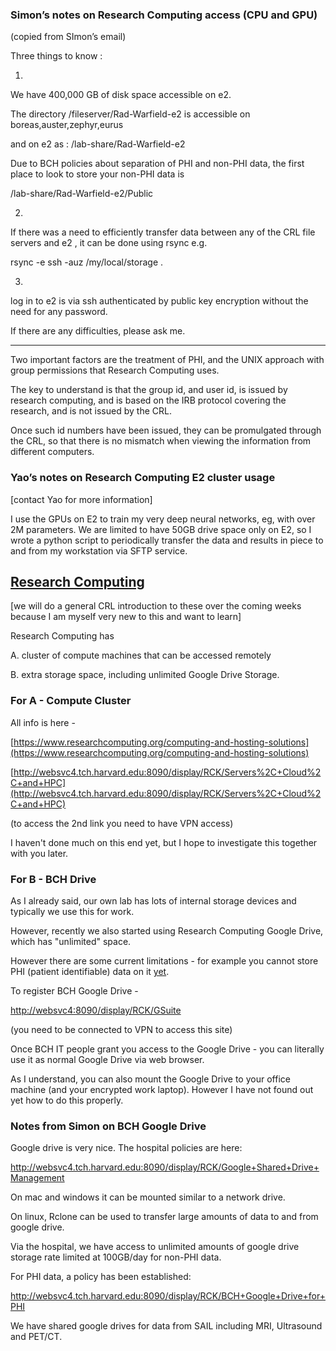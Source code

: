 

### Simon’s notes on Research Computing access (CPU and GPU) 

(copied from SImon’s email) 

Three things to know :

1.

We have 400,000 GB of disk space accessible on e2.

The directory /fileserver/Rad-Warfield-e2 is accessible on boreas,auster,zephyr,eurus

and on e2 as  : /lab-share/Rad-Warfield-e2

Due to BCH policies about separation of PHI and non-PHI data, the first place to look to store your non-PHI data is

/lab-share/Rad-Warfield-e2/Public

2.

If there was a need to efficiently transfer data between any of the CRL file servers and e2 , it can be done using rsync e.g.

rsync -e ssh -auz /my/local/storage .

3.

log in to e2 is via ssh authenticated by public key encryption without the need for any password.

If there are any difficulties, please ask me.

--- 

Two important factors are the treatment of PHI, and the UNIX approach with group permissions that Research Computing uses.

The key to understand is that the group id, and user id, is issued by research computing, and is based on the IRB protocol covering the research, and is not issued by the CRL.

Once such id numbers have been issued, they can be promulgated through the CRL, so that there is no mismatch when viewing the information from different computers.


### Yao’s notes on Research Computing E2 cluster usage 

[contact Yao for more information]

I use the GPUs on E2 to train my very deep neural networks, eg, with over 2M parameters. We are limited to have 50GB drive space only on E2, so I wrote  a python script to periodically transfer the data and results in piece to and from my workstation via SFTP service.





## <span style="text-decoration:underline;">Research Computing </span>

[we will do a general CRL introduction to these over the coming weeks because I am myself very new to this and want to learn]

Research Computing has 

A. cluster of compute machines that can be accessed remotely 

B. extra storage space, including unlimited Google Drive Storage. 


### For A - Compute Cluster  

All info is here -

[https://www.researchcomputing.org/computing-and-hosting-solutions](https://www.researchcomputing.org/computing-and-hosting-solutions)

 

[http://websvc4.tch.harvard.edu:8090/display/RCK/Servers%2C+Cloud%2C+and+HPC](http://websvc4.tch.harvard.edu:8090/display/RCK/Servers%2C+Cloud%2C+and+HPC) 

(to access the 2nd link you need to have VPN access) 

I haven't done much on this end yet, but I hope to investigate this together with you later. 


### For B - BCH Drive

As I already said, our own lab has lots of internal storage devices and typically we use this for work. 

However, recently we also started using Research Computing Google Drive, which has "unlimited" space. 

However there are some current limitations - for example you cannot store PHI (patient identifiable) data on it <span style="text-decoration:underline;">yet</span>. 

To register BCH Google Drive - 

[http://websvc4:8090/display/RCK/GSuite](http://websvc4:8090/display/RCK/GSuite)

(you need to be connected to VPN to access this site) 

Once BCH IT people grant you access to the Google Drive - you can literally use it as normal Google Drive via web browser. 

As I understand, you can also mount the Google Drive to your office machine (and your encrypted work laptop). However I have not found out yet how to do this properly. 


### Notes from Simon on BCH Google Drive 

Google drive is very nice. The hospital policies are here:

http://websvc4.tch.harvard.edu:8090/display/RCK/Google+Shared+Drive+Management

On mac and windows it can be mounted similar to a network drive.

On linux, Rclone can be used to transfer large amounts of data to and from google drive.

Via the hospital, we have access to unlimited amounts of google drive storage rate limited at 100GB/day for non-PHI data.

For PHI data, a policy has been established:

http://websvc4.tch.harvard.edu:8090/display/RCK/BCH+Google+Drive+for+PHI

We have shared google drives for data from SAIL including MRI, Ultrasound and PET/CT.
